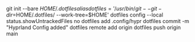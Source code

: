 git init --bare $HOME/.dotfiles
alias dotfiles='/usr/bin/git --git-dir=$HOME/.dotfiles/ --work-tree=$HOME'
dotfiles config --local status.showUntrackedFiles no
dotfiles add .config/hypr
dotfiles commit -m "Hyprland Config added"
dotfiles remote add origin <your-git-repo>
dotfiles push origin main
